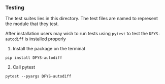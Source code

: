 
### Testing

The test suites lies in this directory. The test files are named to represent the module that they test.

After installation users may wish to run tests using `pytest` to test the `DFYS-autodiff` is installed properly

1. Install the package on the terminal
```
pip install DFYS-autodiff
```

2. Call pytest

```
pytest --pyargs DFYS-autodiff
```
